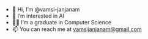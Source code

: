 - 👋 Hi, I’m @vamsi-janjanam
- 👀 I’m interested in AI
- 👨‍🎓 I’m a graduate in Computer Science
- 📫 You can reach me at vamsijanjanam@gmail.com

<!---
vamsi-janjanam/vamsi-janjanam is a ✨ special ✨ repository because its `README.md` (this file) appears on your GitHub profile.
You can click the Preview link to take a look at your changes.
--->
